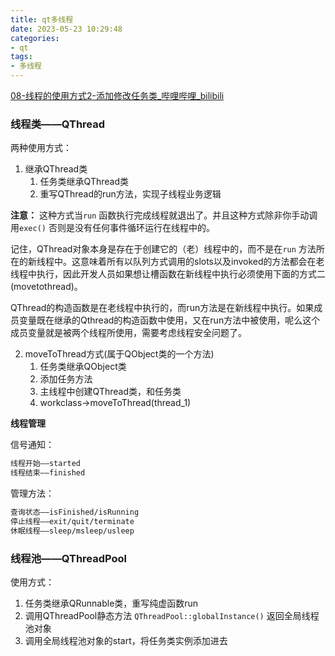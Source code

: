 ```yaml
---
title: qt多线程
date: 2023-05-23 10:29:48
categories:
- qt
tags:
- 多线程
---
```


[08-线程的使用方式2-添加修改任务类_哔哩哔哩_bilibili](https://www.bilibili.com/video/BV1iN411f7dY?p=8&vd_source=0a2bd2d5e3c437b3fd7699cd52ebe78d)


### 线程类——QThread

两种使用方式：

1. 继承QThread类
	1. 任务类继承QThread类
	2. 重写QThread的run方法，实现子线程业务逻辑

**注意：**
这种方式当`run` 函数执行完成线程就退出了。并且这种方式除非你手动调用`exec()` 否则是没有任何事件循环运行在线程中的。

记住，QThread对象本身是存在于创建它的（老）线程中的，而不是在`run` 方法所在的新线程中。这意味着所有以队列方式调用的slots以及invoked的方法都会在老线程中执行，因此开发人员如果想让槽函数在新线程中执行必须使用下面的方式二(movetothread)。

QThread的构造函数是在老线程中执行的，而run方法是在新线程中执行。如果成员变量既在继承的Qthread的构造函数中使用，又在run方法中被使用，呢么这个成员变量就是被两个线程所使用，需要考虑线程安全问题了。

2. moveToThread方式(属于QObject类的一个方法)
	1. 任务类继承QObject类
	2. 添加任务方法
	3. 主线程中创建QThread类，和任务类
	4. workclass->moveToThread(thread_1)


**线程管理**

信号通知：
```bash
线程开始——started
线程结束——finished
```

管理方法：
```bash
查询状态——isFinished/isRunning
停止线程——exit/quit/terminate
休眠线程——sleep/msleep/usleep
```


### 线程池——QThreadPool


使用方式：

1. 任务类继承QRunnable类，重写纯虚函数run
1. 调用QThreadPool静态方法 `QThreadPool::globalInstance()` 返回全局线程池对象
2. 调用全局线程池对象的start，将任务类实例添加进去


